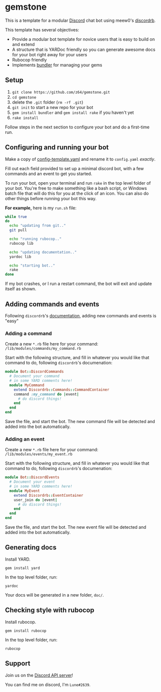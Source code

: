 # gemstone

This is a template for a modular [Discord](https://discordapp.com/) chat bot using meew0's [discordrb](https://github.com/meew0/discordrb).

This template has several objectives:

- Provide a modular bot template for novice users that is easy to build on and extend
- A structure that is YARDoc friendly so you can generate awesome docs for your bot right away for your users
- Rubocop friendly
- Implements [bundler](http://bundler.io/) for managing your gems

## Setup

1. `git clone https://github.com/z64/gemstone.git`
1. `cd gemstone`
1. delete the `.git` folder (`rm -rf .git`)
1. `git init` to start a new repo for your bot
1. `gem install bundler` and `gem install rake` if you haven't yet
1. `rake install`

Follow steps in the next section to configure your bot and do a first-time run.

## Configuring and running your bot

Make a copy of [config-template.yaml](https://github.com/z64/gemstone/blob/master/data/config-template.yaml) and rename it to `config.yaml` *exactly*.

Fill out each field provided to set up a minimal discord bot, with a few commands and an event to get you started.

To run your bot, open your terminal and run `rake` in the top level folder of your bot. You're free to make something like a bash script, or Windows batch file that will do this for you at the click of an icon. You can also do other things before running your bot this way.

**For example,** here is my `run.sh` file:

```bash
while true
do
  echo "updating from git.."
  git pull

  echo "running rubocop.."
  rubocop lib

  echo "updating documentation.."
  yardoc lib

  echo "starting bot.."
  rake
done
```

If my bot crashes, or I run a restart command, the bot will exit and update itself as shown.

## Adding commands and events

Following `discordrb`'s [documentation](http://www.rubydoc.info/gems/discordrb), adding new commands and events is "easy"

### Adding a command

Create a new `*.rb` file here for your command: `/lib/modules/commands/my_command.rb`

Start with the following structure, and fill in whatever you would like that command to do, following `discordrb`'s documenation:

```ruby
module Bot::DiscordCommands
  # Document your command
  # in some YARD comments here!
  module MyCommand
    extend Discordrb::Commands::CommandContainer
    command :my_command do |event|
      # do discord things!
    end
  end
end
```

Save the file, and start the bot. The new command file will be detected and added into the bot automatically.

### Adding an event

Create a new `*.rb` file here for your command: `/lib/modules/events/my_event.rb`

Start with the following structure, and fill in whatever you would like that command to do, following `discordrb`'s documenation:

```ruby
module Bot::DiscordEvents
  # Document your event
  # in some YARD comments here!
  module MyEvent
    extend Discordrb::EventContainer
    user_join do |event|
      # do discord things!
    end
  end
end
```

Save the file, and start the bot. The new event file will be detected and added into the bot automatically.

## Generating docs

Install YARD.

`gem install yard`

In the top level folder, run:

`yardoc`

Your docs will be generated in a new folder, `doc/`.

## Checking style with rubocop

Install rubocop.

`gem install rubocop`

In the top level folder, run:

`rubocop`

## Support

Join us on the [Discord API server](https://discord.gg/0SBTUU1wZTWfFQL2)!

You can find me on discord, I'm `Lune#2639`.
